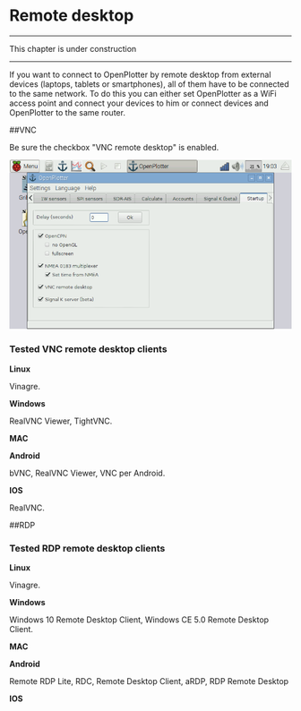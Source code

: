 # Remote desktop

---

This chapter is under construction

---

If you want to connect to OpenPlotter by remote desktop from external devices (laptops, tablets or smartphones), all of them have to be connected to the same network. To do this you can either set OpenPlotter as a WiFi access point and connect your devices to him or connect devices and OpenPlotter to the same  router.

##VNC

Be sure the checkbox "VNC remote desktop" is enabled.

![](startup.png)



### Tested VNC remote desktop clients

**Linux**

Vinagre.

**Windows**

RealVNC Viewer, TightVNC.

**MAC**

**Android**

bVNC, RealVNC Viewer, VNC per Android.

**IOS**

RealVNC.

##RDP

### Tested RDP remote desktop clients

**Linux**

Vinagre.

**Windows**

Windows 10 Remote Desktop Client, Windows CE 5.0 Remote Desktop Client.

**MAC**

**Android**

Remote RDP Lite, RDC, Remote Desktop Client, aRDP, RDP Remote Desktop

**IOS**


